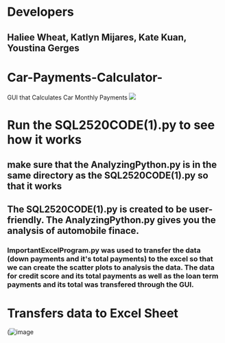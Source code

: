 # Developers
## Haliee Wheat, Katlyn Mijares, Kate Kuan, Youstina Gerges
# Car-Payments-Calculator-
GUI that Calculates Car Monthly Payments 
![](http://g.recordit.co/N9l2CloxhO.gif)

# Run the SQL2520CODE(1).py to see how it works
## make sure that the AnalyzingPython.py is in the same directory as the SQL2520CODE(1).py so that it works
## The SQL2520CODE(1).py is created to be user-friendly. The AnalyzingPython.py gives you the analysis of automobile finace.
### ImportantExcelProgram.py was used to transfer the data (down payments and it's total payments) to the excel so that we can create the scatter plots to analysis the data. The data for credit score and its total payments as well as the loan term payments and its total was transfered through the GUI.



# Transfers data to Excel Sheet
(![image](https://github.com/yngerges-pro/Car-Payments-Calculator-/assets/102266055/a433ac7b-ae5b-4a9b-9ec0-100fedd39a57)
